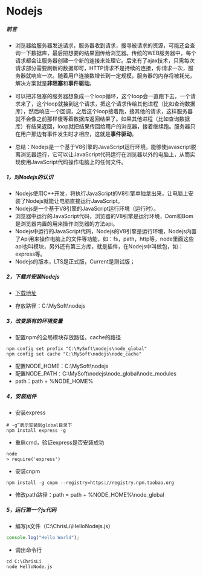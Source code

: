 # Nodejs
##### 前言
- 浏览器给服务器发送请求，服务器收到请求，搜寻被请求的资源，可能还会查询一下数据库，最后把想要的结果回传给浏览器。传统的WEB服务器中，每个请求都会让服务器创建一个新的连接来处理它。后来有了ajax技术，只需每次请求部分需要刷新的数据即可，HTTP请求不是持续的连接，你请求一次，服务器就响应一次。随着用户连接数增长到一定规模，服务器的内存将被耗光，解决方案就是**非阻塞**和**事件驱动**。
- 可以把非阻塞的服务器想象成一个loop循环，这个loop会一直跑下去，一个请求来了，这个loop就接到这个请求，把这个请求传给其他进程（比如查询数据库），然后响应一个回调，之后这个loop接着跑，接其他的请求，这样服务器就不会像之前那样傻等着数据库返回结果了。如果其他进程（比如查询数据库）有结果返回，loop就把结果传回给用户的浏览器，接着继续跑。服务器只在用户那边有事件发生时才相应，这就是**事件驱动**。

- 总结：Nodejs是一个基于V8引擎的JavaScript运行环境，能够使javascript脱离浏览器运行，它可以让JavaScript代码运行在浏览器以外的电脑上，从而实现使用JavaScript代码操作电脑上的任何文件。

##### 1，对Nodejs的认识
- Nodejs使用C++开发，将执行JavaScript的V8引擎单独拿出来，让电脑上安装了Nodejs就能让电脑直接运行JavaScript。
- Nodejs是一个基于V8引擎的JavaScript运行环境（运行时）。
- 浏览器中运行的JavaScript代码，浏览器的V8引擎是运行环境，Dom和Bom是浏览器内置的用来操作浏览器的方法api。
- Nodejs中运行的JavaScript代码，Nodejs的V8引擎是运行环境，Nodejs内置了Api用来操作电脑上的文件等功能，如：fs，path，http等，node里面这些api也叫模块，另外还有第三方库，就是插件，在Nodejs中叫做包，如：express等。
- Nodejs的版本，LTS是正式版，Current是测试版；

##### 2，下载并安装Nodejs

- [下载地址](http://nodejs.cn/download/)

- 存放路径：C:\MySoft\nodejs

##### 3，改变原有的环境变量

- 配置npm的全局模块存放路径，cache的路径
```shell
npm config set prefix "C:\MySoft\nodejs\node_global"
npm config set cache "C:\MySoft\nodejs\node_cache"
```

- 配置NODE_HOME：C:\MySoft\nodejs
- 配置NODE_PATH：C:\MySoft\nodejs\node_global\node_modules
- path：path + %NODE_HOME%

##### 4，安装组件
- 安装express
```shell
# -g”表示安装到global目录下
npm install express -g
```

- 重启cmd，验证express是否安装成功
```shell
node
> require('express')
```

- 安装cnpm
```shell
npm install -g cnpm --registry=https://registry.npm.taobao.org
```

- 修改path路径：path = path + %NODE_HOME%\node_global

##### 5，运行第一个js代码
- 编写js文件（C:\ChrisLi\HelloNodejs.js）
```js
console.log("Hello World");
```
- 调出命令行
```shell
cd C:\ChrisLi
node HelloNode.js
```